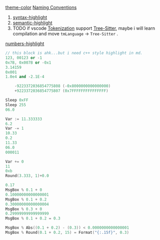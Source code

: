 [theme-color](https://code.visualstudio.com/api/references/theme-color)
[Naming Conventions](https://macromates.com/manual/en/language_grammars)

1. [syntax-highlight](https://code.visualstudio.com/api/language-extensions/syntax-highlight-guide#semantic-theming)
2. [semantic-highlight](https://code.visualstudio.com/api/language-extensions/semantic-highlight-guide)
3. TODO if vscode [Tokenization](https://github.com/microsoft/vscode/issues/77140) support [Tree-Sitter](https://github.com/microsoft/vscode/pull/161479), maybe i will learn compilation and move `tmLanguage` -> `Tree-Sitter` .

[numbers-highlight](https://www.autohotkey.com/docs/Concepts.htm#numbers)

```c++
// this block is ahk...but i need c++ style highlight in md.
123, 00123 or -1
0x7B, 0x007B or -0x1
3.14159
0x001
1.0e4 and -2.1E-4

    -9223372036854775808 (-0x8000000000000000)
    +9223372036854775807 (0x7FFFFFFFFFFFFFFF)

Sleep 0xFF
Sleep 255
06.0 

Var := 11.333333
6.2
Var -= 1
10.33 
0.2
11.33 
06.0
000011

Var += 0  
11
0xb
Round(3.333, 1)+0.0

0.17 
MsgBox % 0.1 + 0
0.10000000000000001
MsgBox % 0.1 + 0.2
0.30000000000000004
MsgBox % 0.3 + 0
0.29999999999999999
MsgBox % 0.1 + 0.2 = 0.3

MsgBox % Abs((0.1 + 0.2) - (0.3)) < 0.0000000000000001
MsgBox % Round(0.1 + 0.2, 15) = Format("{:.15f}", 0.3)
```
